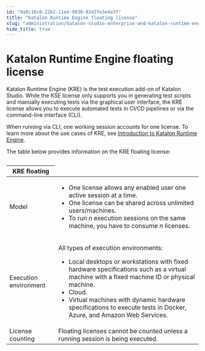```yaml
---
id: "9a0c16c0-22b2-11ed-9930-0242fe3e4a3f"
title: "Katalon Runtime Engine floating license"
slug: "administration/katalon-studio-enterprise-and-katalon-runtime-engine-license/katalon-runtime-engine-floating-license"
hide_title: true
---
```


# <a id="id" class="anchor_top_offset"/><a id="ariaid-title1" class="anchor_top_offset"/>Katalon Runtime Engine floating license

<p xmlns="http://www.w3.org/1999/xhtml" className="p">Katalon Runtime Engine (KRE) is the test execution add-on of Katalon Studio. While the KSE license only supports you in generating test scripts and manually executing tests via the graphical user interface, the KRE license allows you to execute automated tests in CI/CD pipelines or via the command-line interface (CLI).</p> 
<p xmlns="http://www.w3.org/1999/xhtml" className="p">When running via CLI, one working session accounts for one license. To learn more about the use cases of KRE, see <a className="xref" href="/docs/test-execution/katalon-runtime-engine/katalon-runtime-engine-overview">Introduction to Katalon Runtime Engine</a>.</p> 
<p xmlns="http://www.w3.org/1999/xhtml" className="p">The table below provides information on the KRE floating license:</p> 
<table xmlns="http://www.w3.org/1999/xhtml" className="table"><caption /><colgroup><col /><col /></colgroup><thead className="thead"><tr className><th className="entry anchor_top_offset" id="id__entry__1" colSpan={2}>KRE floating</th></tr></thead><tbody className="tbody"><tr className><td className="entry" headers="id__entry__1 ">Model</td><td className="entry" headers="id__entry__1 ">         <ul className="ul"><li className="li">One license allows any enabled user one active session at a time.</li><li className="li">One license can be shared across unlimited users/machines.</li><li className="li">To run <em className="ph i">n</em> execution sessions on the same machine, you have to consume <em className="ph i">n</em> licenses.</li></ul>       </td></tr><tr className><td className="entry" headers="id__entry__1 ">Execution environment</td><td className="entry" headers="id__entry__1 ">         <p className="p">All types of execution environments:</p>         <ul className="ul"><li className="li">Local desktops or workstations with fixed hardware specifications such as a virtual machine with a fixed machine ID or physical machine.</li><li className="li">Cloud.</li><li className="li">Virtual machines with dynamic hardware specifications to execute tests in Docker, Azure, and Amazon Web Services.</li></ul>       </td></tr><tr className><td className="entry" headers="id__entry__1 ">License counting</td><td className="entry" headers="id__entry__1 ">Floating licenses cannot be counted unless a running session is being executed.</td></tr></tbody></table> 
